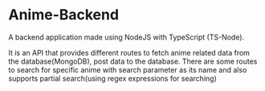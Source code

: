 # Anime-Backend

A backend application made using NodeJS with TypeScript (TS-Node).

It is an API that provides different routes to fetch anime related data from the database(MongoDB), post data to the database.
There are some routes to search for specific anime with search parameter as its name and also supports partial search(using regex expressions for searching)
